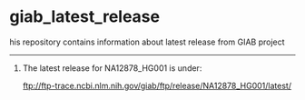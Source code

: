 # giab_latest_release
his repository contains information about latest release from GIAB project 
********************************************************************************

1. The latest release for NA12878_HG001 is under:

   ftp://ftp-trace.ncbi.nlm.nih.gov/giab/ftp/release/NA12878_HG001/latest/
